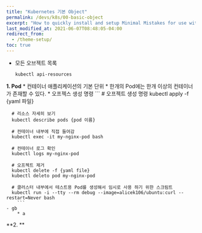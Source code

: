 ```yaml
---
title: "Kubernetes 기본 Object"
permalink: /devs/k8s/00-basic-object
excerpt: "How to quickly install and setup Minimal Mistakes for use with GitHub Pages."
last_modified_at: 2021-06-07T08:48:05-04:00
redirect_from:
  - /theme-setup/
toc: true
---
```


* 모든 오브젝트 목록
	```
	kubectl api-resources
	```
**1. Pod**
	  * 컨테이너 애플리케이션의 기본 단위
	  * 한개의 Pod에는 한개 이상의 컨테이너가 존재할 수 있다.
	  * 오프젝스 생성 명령
      ```
      # 오프젝트 생성 명령
      kubectl apply -f {yaml 파일}

      # 리소스 자세히 보기
      kubectl describe pods {pod 이름}

      # 컨테이너 내부에 직접 들어감
      kubectl exec -it my-nginx-pod bash

      # 컨테이너 로그 확인
      kubectl logs my-nginx-pod

      # 오프젝트 제거
      kubectl delete -f {yaml file}
      kubectl deleto pod my-nginx-pod

      # 클러스터 내부에서 테스트용 Pod를 생성해서 임시로 사용 하기 위한 스크림트
      kubectl run -i --tty --rm debug --image=alicek106/ubuntu:curl --restart=Never bash
		```
	- gb
		* a
		

**2. **
